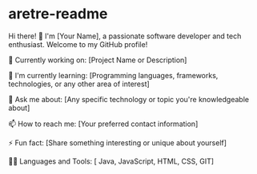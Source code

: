 # aretre-readme
Hi there! 👋
I'm [Your Name], a passionate software developer and tech enthusiast. Welcome to my GitHub profile!

🔭 Currently working on: [Project Name or Description]

🌱 I'm currently learning: [Programming languages, frameworks, technologies, or any other area of interest]

💬 Ask me about: [Any specific technology or topic you're knowledgeable about]

📫 How to reach me: [Your preferred contact information]

⚡ Fun fact: [Share something interesting or unique about yourself]

👨‍💻 Languages and Tools: [ Java, JavaScript, HTML, CSS, GIT]
